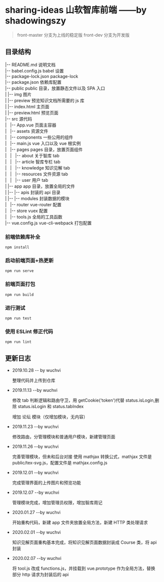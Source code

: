 # sharing-ideas 山软智库前端 ——by shadowingszy

> front-master 分支为上线的稳定版
> front-dev 分支为开发版

## 目录结构

|-- README.md 说明文档<br/>
|-- babel.config.js babel 设置<br/>
|-- package-lock.json package-lock<br/>
|-- package.json 依赖库配置<br/>
|-- public public 目录，放置静态文件以及 SPA 入口<br/>
| |-- img 图片<br/>
| |-- preview 预览知识文档所需要的 js 库<br/>
| |-- index.html 主页面<br/>
| |-- preview.html 预览页面<br/>
|-- src 源代码<br/>
|   |-- App.vue 页面主容器<br/>
|   |-- assets 资源文件<br/>
|   |-- components 一些公用的组件<br/>
|   |-- main.js vue 入口以及 vue 根实例<br/>
|   |-- pages pages 目录，放置页面组件<br/>
|   |   |-- about 关于智库 tab<br/>
|   |   |-- article 智库专栏 tab<br/>
|   |   |-- knowledge 知识见解 tab<br/>
|   |   |-- resources 文件资源 tab<br/>
|   |   |-- user 用户 tab<br/>
| |-- app app 目录，放置全局的文件<br/>
| |-- |-- apis 封装的 api 目录<br/>
| |-- |-- modules 封装数据的模块<br/>
|   |-- router vue-router 配置<br/>
|   |-- store vuex 配置<br/>
|   |-- tools.js 全局的工具函数<br/>
|-- vue.config.js vue-cli-webpack 打包配置<br/>

### 前端依赖库补全

```
npm install
```

### 启动前端页面+热更新

```
npm run serve
```

### 前端页面打包

```
npm run build
```

### 进行测试

```
npm run test
```

### 使用 ESLint 修正代码

```
npm run lint
```

## 更新日志

- 2019.10.28 -- by wuchvi

  整理代码并上传到仓库

- 2019.11.13 --by wuchvi

  修改 tab 判断逻辑和路由守卫，用 getCookie('token')代替 status.isLogin,删除 status.isLogin 和 status.tabIndex

  增加 论坛 模块（仅增加模块，无内容）

- 2019.11.23 --by wuchvi

  修改路由，分管理模块和普通用户模块，新建管理页面

- 2019.11.26 --by wuchvi

  完善管理模块，但未和后台对接
  使用 mathjax 转换公式，mathjax 文件是 public/tex-svg.js，配置文件是 mathjax.config.js

- 2019.12.01 --by wuchvi

  完成管理界面的上传图片和预览功能

- 2019.12.07 --by wuchvi

  管理模块完成，增加管理员权限，增加智库周记

- 2020.01.27 --by wuchvi

  开始重构代码，新建 app 文件夹放置全局方法，新建 HTTP 类处理请求

- 2020.02.01 --by wuchvi

  知识见解页面重构基本完成，将知识见解页面数据封装成 Course 类，将 api 封装

- 2020.02.07 --by wuchvi

  将 tool.js 改成 functions.js，并挂载到 vue.prototype 作为全局方法，替换部分 http 请求为封装后的 api
